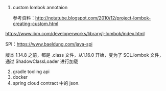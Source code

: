 1. custom lombok annotaion

   参考资料：http://notatube.blogspot.com/2010/12/project-lombok-creating-custom.html

https://www.ibm.com/developerworks/library/j-lombok/index.html



SPI：https://www.baeldung.com/java-spi

版本 1.14.8 之前，都是 .class 文件，从1.16.0  开始，变为了 SCL.lombok 文件，通过 ShadowClassLoader 进行加载

2. gradle tooling api
3. docker
4. spring cloud contract 中的 json.